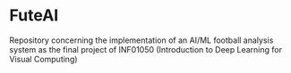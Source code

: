 # FuteAI
Repository concerning the implementation of an AI/ML football analysis system as the final project of INF01050 (Introduction to Deep Learning for Visual Computing)
